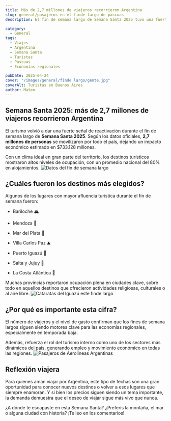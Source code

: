 ```yaml
---
title: Más de 2,7 millones de viajeros recorrieron Argentina
slug: general/pasajeros-en-el-finde-largo-de-pascuas
description: El fin de semana largo de Semana Santa 2025 tuvo una fuerte activación.

category:
  - General
tags:
  - Viajes
  - Argentina
  - Semana Santa 
  - Turistas
  - Pascuas
  - Economías regionales 

pubDate: 2025-04-24
cover: "/images/general/finde largo/gente.jpg"
coverAlt: Turistas en Buenos Aires
author: Mateo 
---
```


## Semana Santa 2025: más de 2,7 millones de viajeros recorrieron Argentina
El turismo volvió a dar una fuerte señal de reactivación durante el fin de semana largo de **Semana Santa 2025**. Según los datos oficiales, **2,7 millones de personas** se movilizaron por todo el país, dejando un impacto económico estimado en $733.128 millones.

Con un clima ideal en gran parte del territorio, los destinos turísticos mostraron altos niveles de ocupación, con un promedio nacional del 80% en alojamientos.
<img src="/images/general/finde largo/680507b37be89_706x183.png" alt="Datos del fin de semana largo">

## ¿Cuáles fueron los destinos más elegidos?
Algunos de los lugares con mayor afluencia turística durante el fin de semana fueron:

* Bariloche 🏔️

* Mendoza 🍷

* Mar del Plata 🌊

* Villa Carlos Paz ⛰️

* Puerto Iguazú 🌴

* Salta y Jujuy 🌄

* La Costa Atlántica 🚙

Muchas provincias reportaron ocupación plena en ciudades clave, sobre todo en aquellos destinos que ofrecieron actividades religiosas, culturales o al aire libre.
<img src="/images/general/finde largo/cataratas_del_iguazu_semana_santa_2025.jpg.jpeg" alt="Cataratas del Iguazú este finde largo">

##  ¿Por qué es importante esta cifra?
El número de viajeros y el nivel de gasto confirman que los fines de semana largos siguen siendo motores clave para las economías regionales, especialmente en temporada baja.

Además, refuerza el rol del turismo interno como uno de los sectores más dinámicos del país, generando empleo y movimiento económico en todas las regiones.
<img src="/images/general/finde largo/ar.jpg" alt="Pasajeros de Aerolineas Argentinas">


##  Reflexión viajera
Para quienes aman viajar por Argentina, este tipo de fechas son una gran oportunidad para conocer nuevos destinos o volver a esos lugares que siempre enamoran.
Y si bien los precios siguen siendo un tema importante, la demanda demuestra que el deseo de viajar sigue más vivo que nunca.

 ¿A dónde te escapaste en esta Semana Santa?
¿Preferís la montaña, el mar o alguna ciudad con historia? ¡Te leo en los comentarios!